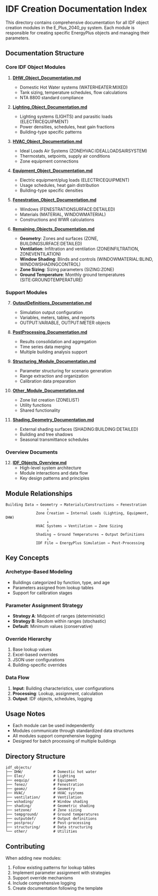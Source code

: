 # IDF Creation Documentation Index

This directory contains comprehensive documentation for all IDF object creation modules in the E_Plus_2040_py system. Each module is responsible for creating specific EnergyPlus objects and managing their parameters.

## Documentation Structure

### Core IDF Object Modules

1. **[DHW_Object_Documentation.md](DHW_Object_Documentation.md)**
   - Domestic Hot Water systems (WATERHEATER:MIXED)
   - Tank sizing, temperature schedules, flow calculations
   - NTA 8800 standard compliance

2. **[Lighting_Object_Documentation.md](Lighting_Object_Documentation.md)**
   - Lighting systems (LIGHTS) and parasitic loads (ELECTRICEQUIPMENT)
   - Power densities, schedules, heat gain fractions
   - Building-type specific patterns

3. **[HVAC_Object_Documentation.md](HVAC_Object_Documentation.md)**
   - Ideal Loads Air Systems (ZONEHVAC:IDEALLOADSAIRSYSTEM)
   - Thermostats, setpoints, supply air conditions
   - Zone equipment connections

4. **[Equipment_Object_Documentation.md](Equipment_Object_Documentation.md)**
   - Electric equipment/plug loads (ELECTRICEQUIPMENT)
   - Usage schedules, heat gain distribution
   - Building-type specific densities

5. **[Fenestration_Object_Documentation.md](Fenestration_Object_Documentation.md)**
   - Windows (FENESTRATIONSURFACE:DETAILED)
   - Materials (MATERIAL, WINDOWMATERIAL)
   - Constructions and WWR calculations

6. **[Remaining_Objects_Documentation.md](Remaining_Objects_Documentation.md)**
   - **Geometry**: Zones and surfaces (ZONE, BUILDINGSURFACE:DETAILED)
   - **Ventilation**: Infiltration and ventilation (ZONEINFILTRATION, ZONEVENTILATION)
   - **Window Shading**: Blinds and controls (WINDOWMATERIAL:BLIND, WINDOWSHADINGCONTROL)
   - **Zone Sizing**: Sizing parameters (SIZING:ZONE)
   - **Ground Temperature**: Monthly ground temperatures (SITE:GROUNDTEMPERATURE)

### Support Modules

7. **[OutputDefinitions_Documentation.md](OutputDefinitions_Documentation.md)**
   - Simulation output configuration
   - Variables, meters, tables, and reports
   - OUTPUT:VARIABLE, OUTPUT:METER objects

8. **[PostProcessing_Documentation.md](PostProcessing_Documentation.md)**
   - Results consolidation and aggregation
   - Time series data merging
   - Multiple building analysis support

9. **[Structuring_Module_Documentation.md](Structuring_Module_Documentation.md)**
   - Parameter structuring for scenario generation
   - Range extraction and organization
   - Calibration data preparation

10. **[Other_Module_Documentation.md](Other_Module_Documentation.md)**
    - Zone list creation (ZONELIST)
    - Utility functions
    - Shared functionality

11. **[Shading_Geometry_Documentation.md](Shading_Geometry_Documentation.md)**
    - External shading surfaces (SHADING:BUILDING:DETAILED)
    - Building and tree shadows
    - Seasonal transmittance schedules

### Overview Documents

12. **[IDF_Objects_Overview.md](IDF_Objects_Overview.md)**
    - High-level system architecture
    - Module interactions and data flow
    - Key design patterns and principles

## Module Relationships

```
Building Data → Geometry → Materials/Constructions → Fenestration
                   ↓
              Zone Creation → Internal Loads (Lighting, Equipment, DHW)
                   ↓
              HVAC Systems → Ventilation → Zone Sizing
                   ↓
              Shading → Ground Temperatures → Output Definitions
                   ↓
              IDF File → EnergyPlus Simulation → Post-Processing
```

## Key Concepts

### Archetype-Based Modeling
- Buildings categorized by function, type, and age
- Parameters assigned from lookup tables
- Support for calibration stages

### Parameter Assignment Strategy
- **Strategy A**: Midpoint of ranges (deterministic)
- **Strategy B**: Random within ranges (stochastic)
- **Default**: Minimum values (conservative)

### Override Hierarchy
1. Base lookup values
2. Excel-based overrides
3. JSON user configurations
4. Building-specific overrides

### Data Flow
1. **Input**: Building characteristics, user configurations
2. **Processing**: Lookup, assignment, calculation
3. **Output**: IDF objects, schedules, logging

## Usage Notes

- Each module can be used independently
- Modules communicate through standardized data structures
- All modules support comprehensive logging
- Designed for batch processing of multiple buildings

## Directory Structure
```
idf_objects/
├── DHW/              # Domestic hot water
├── Elec/             # Lighting
├── eequip/           # Equipment
├── fenez/            # Fenestration
├── geomz/            # Geometry
├── HVAC/             # HVAC systems
├── ventilation/      # Ventilation
├── wshading/         # Window shading
├── shading/          # Geometric shading
├── setzone/          # Zone sizing
├── tempground/       # Ground temperatures
├── outputdef/        # Output definitions
├── postproc/         # Post-processing
├── structuring/      # Data structuring
└── other/            # Utilities
```

## Contributing

When adding new modules:
1. Follow existing patterns for lookup tables
2. Implement parameter assignment with strategies
3. Support override mechanisms
4. Include comprehensive logging
5. Create documentation following the template